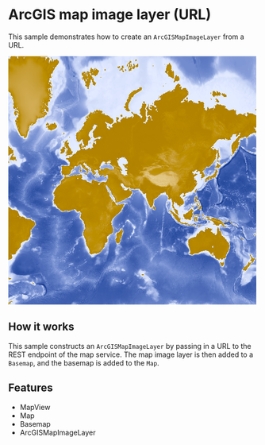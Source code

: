 # ArcGIS map image layer (URL)

This sample demonstrates how to create an `ArcGISMapImageLayer` from a URL.

![](screenshot.png)

## How it works

This sample constructs an `ArcGISMapImageLayer` by passing in a URL to the REST endpoint of the map service. The map image layer is then added to a `Basemap`, and the basemap is added to the `Map`.

## Features
- MapView
- Map
- Basemap
- ArcGISMapImageLayer